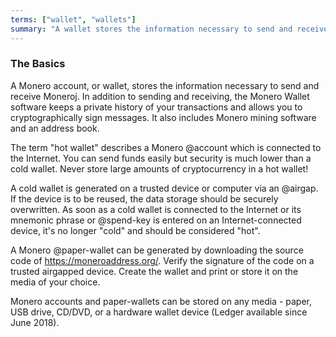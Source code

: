 ```yaml
---
terms: ["wallet", "wallets"]
summary: "A wallet stores the information necessary to send and receive Monero"
---
```


### The Basics

A Monero account, or wallet, stores the information necessary to send and receive Moneroj.  In addition to sending and receiving, the Monero Wallet software keeps a private history of your transactions and allows you to cryptographically sign messages.  It also includes Monero mining software and an address book.

The term "hot wallet" describes a Monero @account which is connected to the Internet.  You can send funds easily but security is much lower than a cold wallet.  Never store large amounts of cryptocurrency in a hot wallet!

A cold wallet is generated on a trusted device or computer via an @airgap.  If the device is to be reused, the data storage should be securely overwritten.  As soon as a cold wallet is connected to the Internet or its mnemonic phrase or @spend-key is entered on an Internet-connected device, it's no longer "cold" and should be considered "hot".

A Monero @paper-wallet can be generated by downloading the source code of https://moneroaddress.org/.  Verify the signature of the code on a trusted airgapped device.  Create the wallet and print or store it on the media of your choice.

Monero accounts and paper-wallets can be stored on any media - paper, USB drive, CD/DVD, or a hardware wallet device (Ledger available since June 2018).

